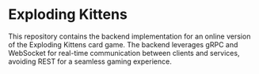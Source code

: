 # Exploding Kittens
This repository contains the backend implementation for an online version of the Exploding Kittens card game. The backend leverages gRPC and WebSocket for real-time communication between clients and services, avoiding REST for a seamless gaming experience.
